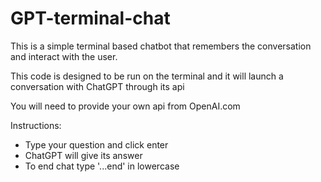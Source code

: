 # GPT-terminal-chat
This is a simple terminal based chatbot that remembers the conversation and interact with the user.

This code is designed to be run on the terminal and it will launch a conversation with ChatGPT through its api

You will need to provide your own api from OpenAI.com

Instructions:
- Type your question and click enter
- ChatGPT will give its answer
- To end chat type '...end' in lowercase
